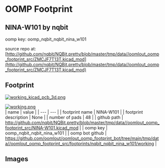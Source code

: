 # OOMP Footprint  
## NINA-W101  by nqbit  
  
oomp key: oomp_nqbit_nqbit_nina_w101  
  
source repo at: [http://github.com/nqbit/NQBit.pretty/blob/master/tmp/data//oomlout_oomp_footprint_src/ZMCJF7T13T.kicad_mod](http://github.com/nqbit/NQBit.pretty/blob/master/tmp/data//oomlout_oomp_footprint_src/ZMCJF7T13T.kicad_mod)  
## Footprint  
  
[![working_kicad_pcb_3d.png](working_kicad_pcb_3d_600.png)](working_kicad_pcb_3d.png)  
  
[![working.png](working_600.png)](working.png)  
| name | value | 
| --- | --- | 
| footprint name | NINA-W101 | 
| footprint description | None | 
| number of pads | 48 | 
| github path | http://github.com/nqbit/NQBit.pretty/blob/master/tmp/data//oomlout_oomp_footprint_src/NINA-W101.kicad_mod | 
| oomp key | oomp_nqbit_nqbit_nina_w101 | 
| oomp bot github | https://github.com/oomlout/oomlout_oomp_footprint_bot/tree/main/tmp/data//oomlout_oomp_footprint_src/footprints/nqbit_nqbit_nina_w101/working | 
## Images  
